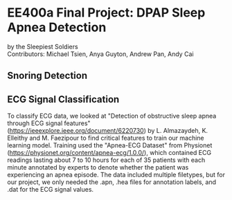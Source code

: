 # EE400a Final Project: DPAP Sleep Apnea Detection
by the Sleepiest Soldiers<br>
Contributors: Michael Tsien, Anya Guyton, Andrew Pan, Andy Cai
## Snoring Detection
## ECG Signal Classification
To classify ECG data, we looked at "Detection of obstructive sleep apnea through ECG signal features" (https://ieeexplore.ieee.org/document/6220730) by L. Almazaydeh, K. Elleithy and M. Faezipour to find critical features to train our machine learning model. Training used the "Apnea-ECG Dataset" from Physionet (https://physionet.org/content/apnea-ecg/1.0.0/), which contained ECG readings lasting about 7 to 10 hours for each of 35 patients with each minute annotated by experts to denote whether the patient was experiencing an apnea episode. The data included multiple filetypes, but for our project, we only needed the .apn, .hea files for annotation labels, and .dat for the ECG signal values. 
